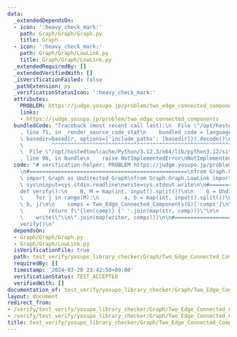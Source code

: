 ```yaml
---
data:
  _extendedDependsOn:
  - icon: ':heavy_check_mark:'
    path: Graph/Graph/Graph.py
    title: Graph
  - icon: ':heavy_check_mark:'
    path: Graph/Graph/LowLink.py
    title: Graph/Graph/LowLink.py
  _extendedRequiredBy: []
  _extendedVerifiedWith: []
  _isVerificationFailed: false
  _pathExtension: py
  _verificationStatusIcon: ':heavy_check_mark:'
  attributes:
    PROBLEM: https://judge.yosupo.jp/problem/two_edge_connected_components
    links:
    - https://judge.yosupo.jp/problem/two_edge_connected_components
  bundledCode: "Traceback (most recent call last):\n  File \"/opt/hostedtoolcache/Python/3.12.3/x64/lib/python3.12/site-packages/onlinejudge_verify/documentation/build.py\"\
    , line 71, in _render_source_code_stat\n    bundled_code = language.bundle(stat.path,\
    \ basedir=basedir, options={'include_paths': [basedir]}).decode()\n          \
    \         ^^^^^^^^^^^^^^^^^^^^^^^^^^^^^^^^^^^^^^^^^^^^^^^^^^^^^^^^^^^^^^^^^^^^^^^^^^^^^^^^^\n\
    \  File \"/opt/hostedtoolcache/Python/3.12.3/x64/lib/python3.12/site-packages/onlinejudge_verify/languages/python.py\"\
    , line 96, in bundle\n    raise NotImplementedError\nNotImplementedError\n"
  code: "# verification-helper: PROBLEM https://judge.yosupo.jp/problem/two_edge_connected_components\n\
    \n#==================================================\nfrom Graph.Graph.Graph\
    \ import Graph as Undirected_Graph\nfrom Graph.Graph.LowLink import *\n\nimport\
    \ sys\ninput=sys.stdin.readline\nwrite=sys.stdout.write\n\n#==================================================\n\
    def verify():\n    N, M = map(int, input().split())\n\n    G = Undirected_Graph(N)\n\
    \    for j in range(M):\n        a, b = map(int, input().split())\n        G.add_edge(a,\
    \ b, j)\n\n    comps = Two_Edge_Connected_Components(G)['comps']\n\n    def writer(comp):\n\
    \        return f\"{len(comp)} {' '.join(map(str, comp))}\"\n\n    print(len(comps))\n\
    \    write(\"\\n\".join(map(writer, comps)))\n\n#==================================================\n\
    verify()\n"
  dependsOn:
  - Graph/Graph/Graph.py
  - Graph/Graph/LowLink.py
  isVerificationFile: true
  path: test_verify/yosupo_library_checker/Graph/Two_Edge_Connected_Components.test.py
  requiredBy: []
  timestamp: '2024-03-20 23:42:58+09:00'
  verificationStatus: TEST_ACCEPTED
  verifiedWith: []
documentation_of: test_verify/yosupo_library_checker/Graph/Two_Edge_Connected_Components.test.py
layout: document
redirect_from:
- /verify/test_verify/yosupo_library_checker/Graph/Two_Edge_Connected_Components.test.py
- /verify/test_verify/yosupo_library_checker/Graph/Two_Edge_Connected_Components.test.py.html
title: test_verify/yosupo_library_checker/Graph/Two_Edge_Connected_Components.test.py
---
```

